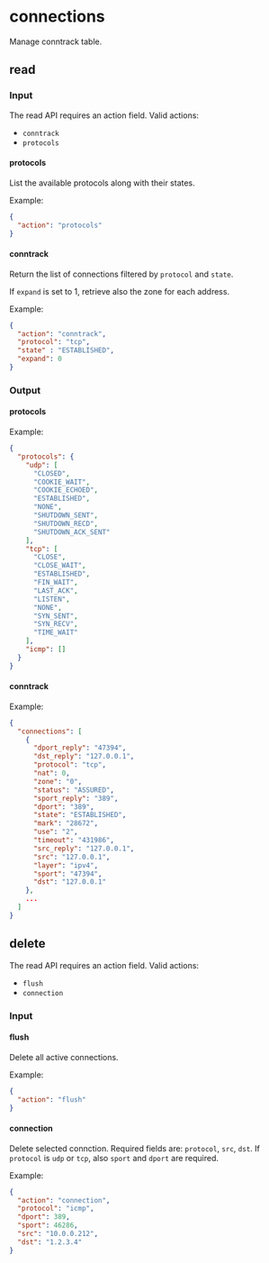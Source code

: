 # connections

Manage conntrack table.

## read

### Input

The read API requires an action field.
Valid actions:

- `conntrack`
- `protocols`

#### protocols

List the available protocols along with their states.

Example:
```json
{
  "action": "protocols"
}
```

#### conntrack

Return the list of connections filtered by `protocol` and `state`.

If `expand` is set to 1, retrieve also the zone for each address.

Example:
```json
{
  "action": "conntrack",
  "protocol": "tcp",
  "state" : "ESTABLISHED",
  "expand": 0
}
```

### Output

#### protocols

Example:
```json
{
  "protocols": {
    "udp": [
      "CLOSED",
      "COOKIE_WAIT",
      "COOKIE_ECHOED",
      "ESTABLISHED",
      "NONE",
      "SHUTDOWN_SENT",
      "SHUTDOWN_RECD",
      "SHUTDOWN_ACK_SENT"
    ],
    "tcp": [
      "CLOSE",
      "CLOSE_WAIT",
      "ESTABLISHED",
      "FIN_WAIT",
      "LAST_ACK",
      "LISTEN",
      "NONE",
      "SYN_SENT",
      "SYN_RECV",
      "TIME_WAIT"
    ],
    "icmp": []
  }
}
```

#### conntrack

Example:
```json
{
  "connections": [
    {
      "dport_reply": "47394",
      "dst_reply": "127.0.0.1",
      "protocol": "tcp",
      "nat": 0,
      "zone": "0",
      "status": "ASSURED",
      "sport_reply": "389",
      "dport": "389",
      "state": "ESTABLISHED",
      "mark": "28672",
      "use": "2",
      "timeout": "431986",
      "src_reply": "127.0.0.1",
      "src": "127.0.0.1",
      "layer": "ipv4",
      "sport": "47394",
      "dst": "127.0.0.1"
    },
    ...
  ]
}
```



## delete

The read API requires an action field.
Valid actions:

- `flush`
- `connection`

### Input

#### flush

Delete all active connections.

Example:
```json
{
  "action": "flush"
}
```

#### connection

Delete selected connction.
Required fields are: `protocol`, `src`, `dst`.
If `protocol` is `udp` or `tcp`, also `sport` and `dport` are required.

Example:
```json
{
  "action": "connection",
  "protocol": "icmp",
  "dport": 389,
  "sport": 46286,
  "src": "10.0.0.212",
  "dst": "1.2.3.4"
}
```

